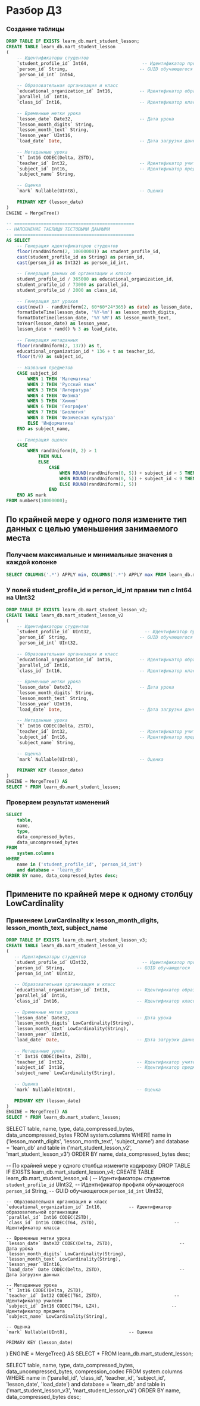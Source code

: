 # Разбор ДЗ

### Создание таблицы
```sql
DROP TABLE IF EXISTS learn_db.mart_student_lesson;
CREATE TABLE learn_db.mart_student_lesson
(
    -- Идентификаторы студентов
    `student_profile_id` Int64,                    -- Идентификатор профиля обучающегося
    `person_id` String,                           -- GUID обучающегося
    `person_id_int` Int64,
    
    -- Образовательная организация и класс
    `educational_organization_id` Int16,          -- Идентификатор образовательной организации
    `parallel_id` Int16,
    `class_id` Int16,                             -- Идентификатор класса
    
    -- Временные метки урока
    `lesson_date` Date32,                         -- Дата урока
    `lesson_month_digits` String,
    `lesson_month_text` String,
    `lesson_year` UInt16,
    `load_date` Date,                             -- Дата загрузки данных
    
    -- Метаданные урока
    `t` Int16 CODEC(Delta, ZSTD),
    `teacher_id` Int32,                           -- Идентификатор учителя
    `subject_id` Int16,                           -- Идентификатор предмета
    `subject_name` String,
    
    -- Оценка
    `mark` Nullable(UInt8),                       -- Оценка
    
    PRIMARY KEY (lesson_date)
) 
ENGINE = MergeTree()

-- =============================================
-- НАПОЛНЕНИЕ ТАБЛИЦЫ ТЕСТОВЫМИ ДАННЫМИ
-- =============================================
AS SELECT
    -- Генерация идентификаторов студентов
    floor(randUniform(2, 10000000)) as student_profile_id,
    cast(student_profile_id as String) as person_id,
    cast(person_id as Int32) as person_id_int,
    
    -- Генерация данных об организации и классе
    student_profile_id / 365000 as educational_organization_id,
    student_profile_id / 73000 as parallel_id,
    student_profile_id / 2000 as class_id,
    
    -- Генерация дат уроков
    cast(now() - randUniform(2, 60*60*24*365) as date) as lesson_date,  -- Дата урока
    formatDateTime(lesson_date, '%Y-%m') as lesson_month_digits,
    formatDateTime(lesson_date, '%Y %M') AS lesson_month_text,
    toYear(lesson_date) as lesson_year, 
    lesson_date + rand() % 3 as load_date,                              -- Дата загрузки данных
    
    -- Генерация метаданных
    floor(randUniform(2, 137)) as t,
    educational_organization_id * 136 + t as teacher_id,
    floor(t/9) as subject_id,
    
    -- Названия предметов
    CASE subject_id
        WHEN 1 THEN 'Математика'
        WHEN 2 THEN 'Русский язык'
        WHEN 3 THEN 'Литература'
        WHEN 4 THEN 'Физика'
        WHEN 5 THEN 'Химия'
        WHEN 6 THEN 'География'
        WHEN 7 THEN 'Биология'
        WHEN 8 THEN 'Физическая культура'
        ELSE 'Информатика'
    END as subject_name,
    
    -- Генерация оценок
    CASE 
        WHEN randUniform(0, 2) > 1
            THEN NULL
            ELSE 
                CASE
                    WHEN ROUND(randUniform(0, 5)) + subject_id < 5 THEN ROUND(randUniform(4, 5))
                    WHEN ROUND(randUniform(0, 5)) + subject_id < 9 THEN ROUND(randUniform(3, 5))
                    ELSE ROUND(randUniform(2, 5))
                END				
    END AS mark
FROM numbers(10000000);
```
	
## По крайней мере у одного поля измените тип данных с целью уменьшения занимаемого места	
### Получаем максимальные и минимальные значения в каждой колонке
```sql
SELECT COLUMNS('.*') APPLY min, COLUMNS('.*') APPLY max FROM learn_db.mart_student_lesson;
```

### У полей student_profile_id и person_id_int правим тип с Int64 на UInt32
```sql
DROP TABLE IF EXISTS learn_db.mart_student_lesson_v2;
CREATE TABLE learn_db.mart_student_lesson_v2
(
    -- Идентификаторы студентов
    `student_profile_id` UInt32,                    -- Идентификатор профиля обучающегося
    `person_id` String,                           -- GUID обучающегося
    `person_id_int` UInt32,
    
    -- Образовательная организация и класс
    `educational_organization_id` Int16,          -- Идентификатор образовательной организации
    `parallel_id` Int16,
    `class_id` Int16,                             -- Идентификатор класса
    
    -- Временные метки урока
    `lesson_date` Date32,                         -- Дата урока
    `lesson_month_digits` String,
    `lesson_month_text` String,
    `lesson_year` UInt16,
    `load_date` Date,                             -- Дата загрузки данных
    
    -- Метаданные урока
    `t` Int16 CODEC(Delta, ZSTD),
    `teacher_id` Int32,                           -- Идентификатор учителя
    `subject_id` Int16,                           -- Идентификатор предмета
    `subject_name` String,
    
    -- Оценка
    `mark` Nullable(UInt8),                       -- Оценка
    
    PRIMARY KEY (lesson_date)
) 
ENGINE = MergeTree() AS 
SELECT * FROM learn_db.mart_student_lesson;
```

### Проверяем результат изменений
```sql
SELECT
	table,
	name,
	type,
	data_compressed_bytes,
	data_uncompressed_bytes
FROM
	system.columns
WHERE
	name in ('student_profile_id', 'person_id_int')
	and database = 'learn_db'
ORDER BY name, data_compressed_bytes desc;
```


## Примените по крайней мере к одному столбцу LowCardinality
### Применяем LowCardinality к lesson_month_digits, lesson_month_text, subject_name
 ```sql
DROP TABLE IF EXISTS learn_db.mart_student_lesson_v3;
CREATE TABLE learn_db.mart_student_lesson_v3
(
    -- Идентификаторы студентов
    `student_profile_id` UInt32,                    -- Идентификатор профиля обучающегося
    `person_id` String,                           -- GUID обучающегося
    `person_id_int` UInt32,
    
    -- Образовательная организация и класс
    `educational_organization_id` Int16,          -- Идентификатор образовательной организации
    `parallel_id` Int16,
    `class_id` Int16,                             -- Идентификатор класса
    
    -- Временные метки урока
    `lesson_date` Date32,                         -- Дата урока
    `lesson_month_digits` LowCardinality(String),
    `lesson_month_text` LowCardinality(String),
    `lesson_year` UInt16,
    `load_date` Date,                             -- Дата загрузки данных
    
    -- Метаданные урока
    `t` Int16 CODEC(Delta, ZSTD),
    `teacher_id` Int32,                           -- Идентификатор учителя
    `subject_id` Int16,                           -- Идентификатор предмета
    `subject_name` LowCardinality(String),
    
    -- Оценка
    `mark` Nullable(UInt8),                       -- Оценка
    
    PRIMARY KEY (lesson_date)
) 
ENGINE = MergeTree() AS 
SELECT * FROM learn_db.mart_student_lesson;
```

SELECT
	table,
	name,
	type,
	data_compressed_bytes,
	data_uncompressed_bytes
FROM
	system.columns
WHERE
	name in ('lesson_month_digits', 'lesson_month_text', 'subject_name')
	and database = 'learn_db'
	and table in ('mart_student_lesson_v2', 'mart_student_lesson_v3')
ORDER BY name, data_compressed_bytes desc;



-- По крайней мере у одного столбца измените кодировку
DROP TABLE IF EXISTS learn_db.mart_student_lesson_v4;
CREATE TABLE learn_db.mart_student_lesson_v4
(
    -- Идентификаторы студентов
    `student_profile_id` UInt32,                    -- Идентификатор профиля обучающегося
    `person_id` String,                           -- GUID обучающегося
    `person_id_int` UInt32,
    
    -- Образовательная организация и класс
    `educational_organization_id` Int16,          -- Идентификатор образовательной организации
    `parallel_id` Int16 CODEC(ZSTD),
    `class_id` Int16 CODEC(T64, ZSTD),                             -- Идентификатор класса
    
    -- Временные метки урока
    `lesson_date` Date32 CODEC(Delta, ZSTD),                         -- Дата урока
    `lesson_month_digits` LowCardinality(String),
    `lesson_month_text` LowCardinality(String),
    `lesson_year` UInt16,
    `load_date` Date CODEC(Delta, ZSTD),                             -- Дата загрузки данных
    
    -- Метаданные урока
    `t` Int16 CODEC(Delta, ZSTD),
    `teacher_id` Int32 CODEC(T64, ZSTD),                           -- Идентификатор учителя
    `subject_id` Int16 CODEC(T64, LZ4),                           -- Идентификатор предмета
    `subject_name` LowCardinality(String),
    
    -- Оценка
    `mark` Nullable(UInt8),                       -- Оценка
    
    PRIMARY KEY (lesson_date)
) 
ENGINE = MergeTree() AS 
SELECT * FROM learn_db.mart_student_lesson;

SELECT
	table,
	name,
	type,
	data_compressed_bytes,
	data_uncompressed_bytes,
	compression_codec
FROM
	system.columns
WHERE
	name in ('parallel_id', 'class_id', 'teacher_id', 'subject_id', 'lesson_date', 'load_date')
	and database = 'learn_db'
	and table in ('mart_student_lesson_v3', 'mart_student_lesson_v4')
ORDER BY name, data_compressed_bytes desc;
